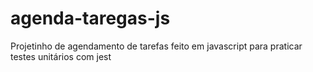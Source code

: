 # agenda-taregas-js
Projetinho de agendamento de tarefas feito em javascript para praticar testes unitários com jest
